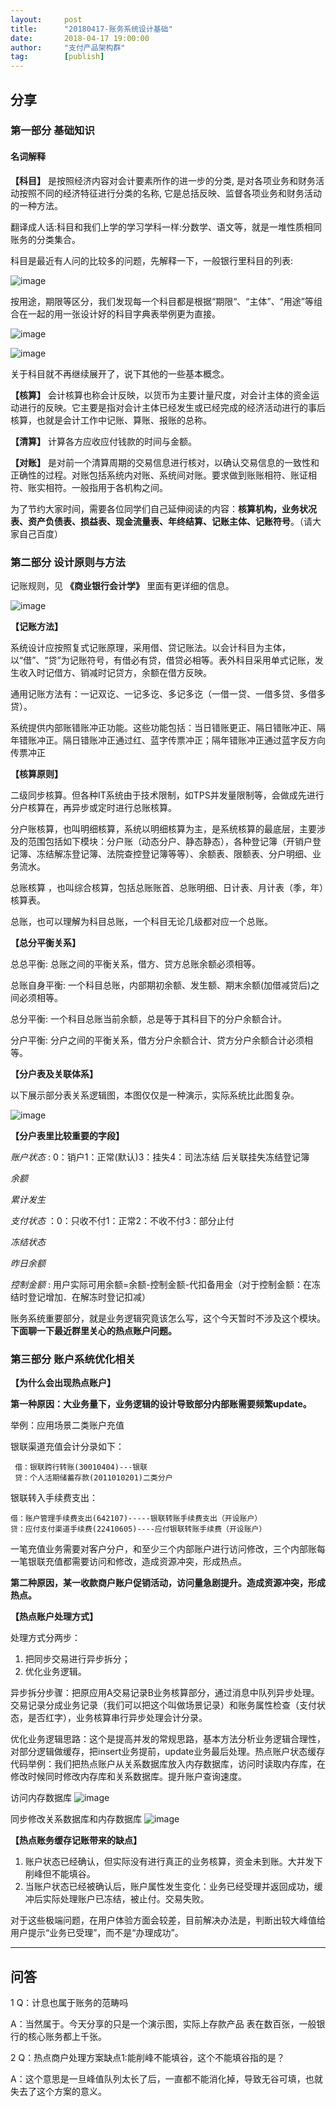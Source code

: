 ```yaml
---                                                                         
layout:     post                                            
title:      "20180417-账务系统设计基础"                                                                           
date:       2018-04-17 19:00:00                                                                           
author:     "支付产品架构群"                                      
tag:		[publish]                                
--- 
```


## 分享

### 第一部分  基础知识

#### 名词解释

**【科目】** 是按照经济内容对会计要素所作的进一步的分类, 是对各项业务和财务活动按照不同的经济特征进行分类的名称, 它是总括反映、监督各项业务和财务活动的一种方法。

翻译成人话:科目和我们上学的学习学科一样:分数学、语文等，就是一堆性质相同账务的分类集合。

科目是最近有人问的比较多的问题，先解释一下，一般银行里科目的列表:

![image](http://static.cocolian.cn/img/201804/20180417_204622.png)

按用途，期限等区分，我们发现每一个科目都是根据“期限“、“主体”、“用途”等组合在一起的用一张设计好的科目字典表举例更为直接。

![image](http://static.cocolian.cn/img/201804/20180417_204821.png)

![image](http://static.cocolian.cn/img/201804/20180417_204834.png)

关于科目就不再继续展开了，说下其他的一些基本概念。

**【核算】** 会计核算也称会计反映，以货币为主要计量尺度，对会计主体的资金运动进行的反映。它主要是指对会计主体已经发生或已经完成的经济活动进行的事后核算，也就是会计工作中记账、算账、报账的总称。

**【清算】** 计算各方应收应付钱款的时间与金额。

**【对账】** 是对前一个清算周期的交易信息进行核对，以确认交易信息的一致性和正确性的过程。对账包括系统内对账、系统间对账。要求做到账账相符、账证相符、账实相符。一般指用于各机构之间。

为了节约大家时间，需要各位同学们自己延伸阅读的内容：**核算机构，业务状况表、资产负债表、损益表、现金流量表、年终结算、记账主体、记账符号**。（请大家自己百度）



### 第二部分 设计原则与方法

记账规则，见 **《商业银行会计学》** 里面有更详细的信息。

![image](http://static.cocolian.cn/img/201804/20180417_205217.png)

**【记账方法】**

系统设计应按照复式记账原理，采用借、贷记账法。以会计科目为主体，以“借”、“贷”为记账符号，有借必有贷，借贷必相等。表外科目采用单式记账，发生收入时记借方、销减时记贷方，余额在借方反映。

通用记账方法有：一记双讫、一记多讫、多记多讫（一借一贷、一借多贷、多借多贷）。

系统提供内部账错账冲正功能。这些功能包括：当日错账更正、隔日错账冲正、隔年错账冲正。隔日错账冲正通过红、蓝字传票冲正；隔年错账冲正通过蓝字反方向传票冲正

**【核算原则】**

二级同步核算。但各种IT系统由于技术限制，如TPS并发量限制等，会做成先进行分户核算在，再异步或定时进行总账核算。

分户账核算，也叫明细核算，系统以明细核算为主，是系统核算的最底层，主要涉及的范围包括如下模块：分户账（动态分户、静态静态），各种登记簿（开销户登记簿、冻结解冻登记簿、法院查控登记簿等等）、余额表、限额表、分户明细、业务流水。

总账核算 ，也叫综合核算，包括总账账首、总账明细、日计表、月计表（季，年）核算表。

总账，也可以理解为科目总账，一个科目无论几级都对应一个总账。

**【总分平衡关系】**

总总平衡: 总账之间的平衡关系，借方、贷方总账余额必须相等。

总账自身平衡: 一个科目总账，内部期初余额、发生额、期末余额(加借减贷后)之间必须相等。

总分平衡: 一个科目总账当前余额，总是等于其科目下的分户余额合计。

分户平衡: 分户之间的平衡关系，借方分户余额合计、贷方分户余额合计必须相等。

**【分户表及关联体系】**

以下展示部分表关系逻辑图，本图仅仅是一种演示，实际系统比此图复杂。

![image](http://static.cocolian.cn/img/201804/20180417_205518.png)

**【分户表里比较重要的字段】**

*账户状态* : 0：销户1：正常(默认)3：挂失4：司法冻结  后关联挂失冻结登记簿

*余额*

*累计发生*

*支付状态* ：0：只收不付1：正常2：不收不付3：部分止付

*冻结状态*

*昨日余额*

*控制金额* : 用户实际可用余额=余额-控制金额-代扣备用金（对于控制金额：在冻结时登记增加．在解冻时登记扣减）

账务系统重要部分，就是业务逻辑究竟该怎么写，这个今天暂时不涉及这个模块。**下面聊一下最近群里关心的热点账户问题。**

### 第三部分 账户系统优化相关


**【为什么会出现热点账户】**

**第一种原因：大业务量下，业务逻辑的设计导致部分内部账需要频繁update。**

举例：应用场景二类账户充值

银联渠道充值会计分录如下：    
     
     借：银联跨行转账(30010404)---银联
     贷：个人活期储蓄存款(2011010201)二类分户
   
   银联转入手续费支出：
   
    借：账户管理手续费支出(642107)-----银联转账手续费支出（开设账户）
    贷：应付支付渠道手续费(22410605)----应付银联转账手续费（开设账户）
   
一笔充值业务需要对客户分户，和至少三个内部账户进行访问修改，三个内部账每一笔银联充值都需要访问和修改，造成资源冲突，形成热点。
 
**第二种原因，某一收款商户账户促销活动，访问量急剧提升。造成资源冲突，形成热点。**

**【热点账户处理方式】**

处理方式分两步：

1. 把同步交易进行异步拆分；  
2. 优化业务逻辑。  

异步拆分步骤：把原应用A交易记录B业务核算部分，通过消息中队列异步处理。交易记录分成业务记录（我们可以把这个叫做场景记录）和账务属性检查（支付状态，是否红字），业务核算串行异步处理会计分录。

优化业务逻辑思路：这个是提高并发的常规思路，基本方法分析业务逻辑合理性，对部分逻辑做缓存，把insert业务提前，update业务最后处理。热点账户状态缓存代码举例：我们把热点账户从关系数据库放入内存数据库，访问时读取内存库，在修改时候同时修改内存库和关系数据库。提升账户查询速度。

访问内存数据库
![image](http://static.cocolian.cn/img/201804/20180417_210005.png)

同步修改关系数据库和内存数据库
![image](http://static.cocolian.cn/img/201804/20180417_210018.png)

**【热点账务缓存记账带来的缺点】**

1. 账户状态已经确认，但实际没有进行真正的业务核算，资金未到账。大并发下削峰但不能填谷。  
2. 当账户状态已经被确认后，账户属性发生变化：业务已经受理并返回成功，缓冲后实际处理账户已冻结，被止付。交易失败。

对于这些极端问题，在用户体验方面会较差，目前解决办法是，判断出较大峰值给用户提示“业务已受理”，而不是“办理成功”。

---


## 问答

1 Q：计息也属于账务的范畴吗

A：当然属于。今天分享的只是一个演示图，实际上存款产品 表在数百张，一般银行的核心账务都上千张。

2 Q：热点商户处理方案缺点1:能削峰不能填谷，这个不能填谷指的是？

A：这个意思是一旦峰值队列太长了后，一直都不能消化掉，导致无谷可填，也就失去了这个方案的意义。

